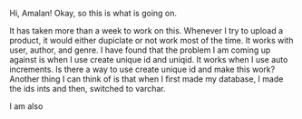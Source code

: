 Hi, Amalan! Okay, so this is what is going on.

It has taken more than a week to work on this. Whenever I try to upload a product, it would either dupiclate or not work most of the time. It works with user, author, and genre. I have found that the problem I am coming up against is when I use create unique id and uniqid. It works when I use auto increments. Is there a way to use create unique id and make this work? Another thing I can think of is that when I first made my database, I made the ids ints and then, switched to varchar.

I am also 